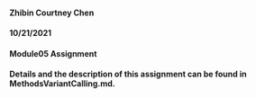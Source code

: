 #### Zhibin Courtney Chen
#### 10/21/2021
#### Module05 Assignment 
#### Details and the description of this assignment can be found in MethodsVariantCalling.md. 

